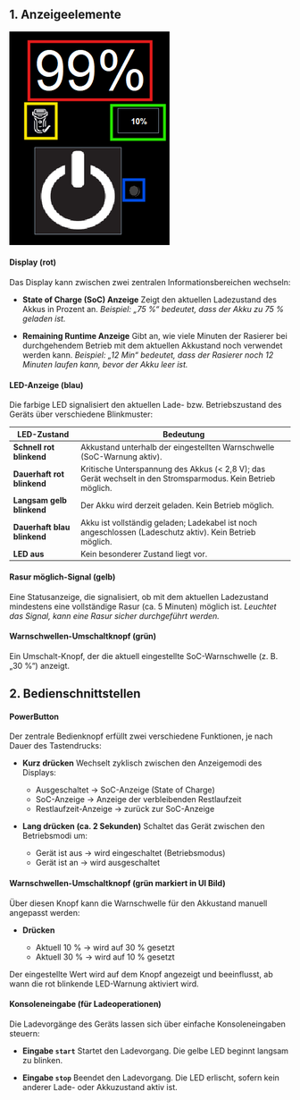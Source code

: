 ## **1. Anzeigeelemente**

![UI](./referenziert/UI.png)

#### **Display (rot)**

Das Display kann zwischen zwei zentralen Informationsbereichen wechseln:

* **State of Charge (SoC) Anzeige**
  Zeigt den aktuellen Ladezustand des Akkus in Prozent an.
  *Beispiel: „75 %“ bedeutet, dass der Akku zu 75 % geladen ist.*

* **Remaining Runtime Anzeige**
  Gibt an, wie viele Minuten der Rasierer bei durchgehendem Betrieb mit dem aktuellen Akkustand noch verwendet werden
  kann.
  *Beispiel: „12 Min“ bedeutet, dass der Rasierer noch 12 Minuten laufen kann, bevor der Akku leer ist.*

#### **LED-Anzeige (blau)**

Die farbige LED signalisiert den aktuellen Lade- bzw. Betriebszustand des Geräts über verschiedene Blinkmuster:

| LED-Zustand                 | Bedeutung                                                                                                    |
|-----------------------------|--------------------------------------------------------------------------------------------------------------|
| **Schnell rot blinkend**    | Akkustand unterhalb der eingestellten Warnschwelle (SoC-Warnung aktiv).                                      |
| **Dauerhaft rot blinkend**  | Kritische Unterspannung des Akkus (< 2,8 V); das Gerät wechselt in den Stromsparmodus. Kein Betrieb möglich. |
| **Langsam gelb blinkend**   | Der Akku wird derzeit geladen. Kein Betrieb möglich.                                                         |
| **Dauerhaft blau blinkend** | Akku ist vollständig geladen; Ladekabel ist noch angeschlossen (Ladeschutz aktiv). Kein Betrieb möglich.     |
| **LED aus**                 | Kein besonderer Zustand liegt vor.                                                                           |

#### **Rasur möglich-Signal (gelb)**

Eine Statusanzeige, die signalisiert, ob mit dem aktuellen Ladezustand mindestens eine vollständige Rasur (ca. 5
Minuten) möglich ist.
*Leuchtet das Signal, kann eine Rasur sicher durchgeführt werden.*

#### **Warnschwellen-Umschaltknopf (grün)**

Ein Umschalt-Knopf, der die aktuell eingestellte SoC-Warnschwelle (z. B. „30 %“) anzeigt.

## **2. Bedienschnittstellen**

#### **PowerButton**

Der zentrale Bedienknopf erfüllt zwei verschiedene Funktionen, je nach Dauer des Tastendrucks:

* **Kurz drücken**
  Wechselt zyklisch zwischen den Anzeigemodi des Displays:

    * Ausgeschaltet → SoC-Anzeige (State of Charge)
    * SoC-Anzeige → Anzeige der verbleibenden Restlaufzeit
    * Restlaufzeit-Anzeige → zurück zur SoC-Anzeige

* **Lang drücken (ca. 2 Sekunden)**
  Schaltet das Gerät zwischen den Betriebsmodi um:

    * Gerät ist aus → wird eingeschaltet (Betriebsmodus)
    * Gerät ist an → wird ausgeschaltet

#### **Warnschwellen-Umschaltknopf (grün markiert in UI Bild)**

Über diesen Knopf kann die Warnschwelle für den Akkustand manuell angepasst werden:

* **Drücken**

    * Aktuell 10 % → wird auf 30 % gesetzt
    * Aktuell 30 % → wird auf 10 % gesetzt

Der eingestellte Wert wird auf dem Knopf angezeigt und beeinflusst, ab wann die rot blinkende LED-Warnung aktiviert wird.

#### **Konsoleneingabe (für Ladeoperationen)**

Die Ladevorgänge des Geräts lassen sich über einfache Konsoleneingaben steuern:

* **Eingabe `start`**
  Startet den Ladevorgang. Die gelbe LED beginnt langsam zu blinken.

* **Eingabe `stop`**
  Beendet den Ladevorgang. Die LED erlischt, sofern kein anderer Lade- oder Akkuzustand aktiv ist.
